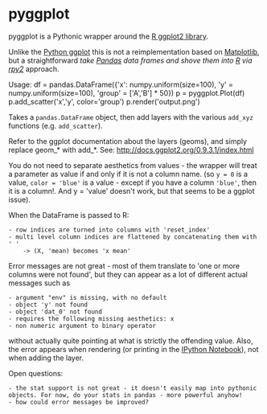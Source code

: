 pyggplot
========

pyggplot is a Pythonic wrapper around the [R ggplot2 library](http://had.co.nz/ggplot2/).

Unlike the [Python ggplot](https://github.com/yhat/ggplot) this is not a reimplementation based on [Matplotlib](http://matplotlib.org/), but a straightforward *take [Pandas](http://pandas.pydata.org/) data frames and shove them into [R](http://www.r-project.org/) via [rpy2](https://pypi.python.org/pypi/rpy2)* approach.

Usage:
df = pandas.DataFrame({'x': numpy.uniform(size=100), 'y' = numpy.uniform(size=100), 'group' = ['A','B'] * 50})
p = pyggplot.Plot(df)
p.add_scatter('x','y', color='group')
p.render('output.png')

Takes a `pandas.DataFrame` object, then add layers with the various `add_xyz`
functions (e.g. `add_scatter`).

Refer to the ggplot documentation about the layers (geoms), and simply
replace geom_* with add_*.
See: http://docs.ggplot2.org/0.9.3.1/index.html

You do not need to separate aesthetics from values - the wrapper
will treat a parameter as value if and only if it is not a column name.
(so `y = 0` is a value, `color = 'blue'` is a value - except if you have a column `'blue'`, then it is a column!.
And y = 'value' doesn't work, but that seems to be a ggplot issue).

When the DataFrame is passed to R:

    - row indices are turned into columns with 'reset_index'
    - multi level column indices are flattened by concatenating them with ' ' 
        -> (X, 'mean) becomes 'x mean'

Error messages are not great - most of them translate to 'one or more columns were not found',
but they can appear as a lot of different actual messages such as

    - argument "env" is missing, with no default
    - object 'y' not found
    - object 'dat_0' not found
    - requires the following missing aesthetics: x
    - non numeric argument to binary operator

without actually quite pointing at what is strictly the offending value.
Also, the error appears when rendering (or printing in the [IPython Notebook](http://ipython.org/notebook.html)),
not when adding the layer.

Open questions:

    - the stat support is not great - it doesn't easily map into pythonic objects. For now, do your stats in pandas - more powerful anyhow! 
    - how could error messages be improved?
 



